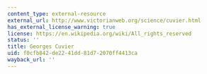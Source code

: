 ```yaml
---
content_type: external-resource
external_url: http://www.victorianweb.org/science/cuvier.html
has_external_license_warning: true
license: https://en.wikipedia.org/wiki/All_rights_reserved
status: ''
title: Georges Cuvier
uid: f0cfb842-de22-41dd-81d7-2070ff4413ca
wayback_url: ''
---
```

